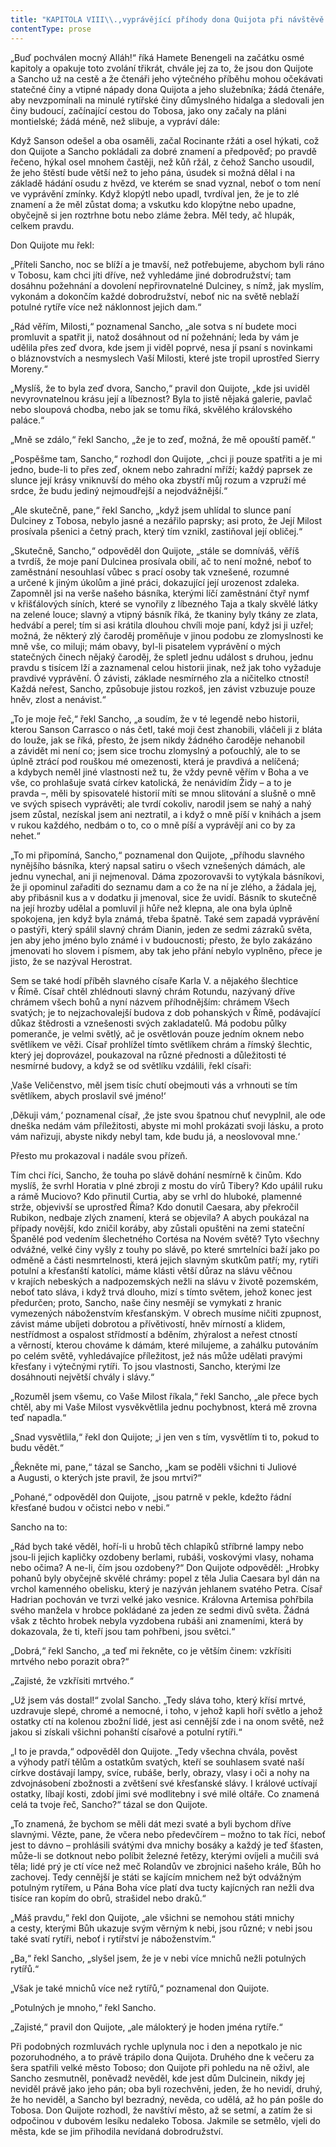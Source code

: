 ```yaml
---
title: "KAPITOLA VIII\\.,vyprávějící příhody dona Quijota při návštěvě u\_paní Dulciney z\_Tobosa\\."
contentType: prose
---
```


<section>

„Buď pochválen mocný Alláh!“ říká Hamete Benengeli na začátku osmé kapitoly a opakuje toto zvolání třikrát, chvále jej za to, že jsou don Quijote a Sancho už na cestě a že čtenáři jeho výtečného příběhu mohou očekávati statečné činy a vtipné nápady dona Quijota a jeho služebníka; žádá čtenáře, aby nevzpomínali na minulé rytířské činy důmyslného hidalga a sledovali jen činy budoucí, začínající cestou do Tobosa, jako ony začaly na pláni montielské; žádá méně, než slibuje, a vypráví dále:

Když Sanson odešel a oba osaměli, začal Rocinante ržáti a osel hýkati, což don Quijote a Sancho pokládali za dobré znamení a předpověď; po pravdě řečeno, hýkal osel mnohem častěji, než kůň ržál, z čehož Sancho usoudil, že jeho štěstí bude větší než to jeho pána, úsudek si možná dělal i na základě hádání osudu z hvězd, ve kterém se snad vyznal, neboť o tom není ve vyprávění zmínky. Když klopýtl nebo upadl, tvrdíval jen, že je to zlé znamení a že měl zůstat doma; a vskutku kdo klopýtne nebo upadne, obyčejně si jen roztrhne botu nebo zláme žebra. Měl tedy, ač hlupák, celkem pravdu.

Don Quijote mu řekl:

„Příteli Sancho, noc se blíží a je tmavší, než potřebujeme, abychom byli ráno v Tobosu, kam chci jíti dříve, než vyhledáme jiné dobrodružství; tam dosáhnu požehnání a dovolení nepřirovnatelné Dulciney, s nímž, jak myslím, vykonám a dokončím každé dobrodružství, neboť nic na světě neblaží potulné rytíře více než náklonnost jejich dam.“

„Rád věřím, Milosti,“ poznamenal Sancho, „ale sotva s ní budete moci promluvit a spatřit ji, natož dosáhnout od ní požehnání; leda by vám je udělila přes zeď dvora, kde jsem ji viděl poprvé, nesa jí psaní s novinkami o bláznovstvích a nesmyslech Vaší Milosti, které jste tropil uprostřed Sierry Moreny.“

„Myslíš, že to byla zeď dvora, Sancho,“ pravil don Quijote, „kde jsi uviděl nevyrovnatelnou krásu její a líbeznost? Byla to jistě nějaká galerie, pavlač nebo sloupová chodba, nebo jak se tomu říká, skvělého královského paláce.“

„Mně se zdálo,“ řekl Sancho, „že je to zeď, možná, že mě opouští paměť.“

„Pospěšme tam, Sancho,“ rozhodl don Quijote, „chci ji pouze spatřiti a je mi jedno, bude-li to přes zeď, oknem nebo zahradní mříží; každý paprsek ze slunce její krásy vniknuvší do mého oka zbystří můj rozum a vzpruží mé srdce, že budu jediný nejmoudřejší a nejodvážnější.“

„Ale skutečně, pane,“ řekl Sancho, „když jsem uhlídal to slunce paní Dulciney z Tobosa, nebylo jasné a nezářilo paprsky; asi proto, že Její Milost prosívala pšenici a četný prach, který tím vznikl, zastiňoval její obličej.“

„Skutečně, Sancho,“ odpověděl don Quijote, „stále se domníváš, věříš a tvrdíš, že moje paní Dulcinea prosívala obilí, ač to není možné, neboť to zaměstnání nesouhlasí vůbec s prací osoby tak vznešené, rozumné a určené k jiným úkolům a jiné práci, dokazující její urozenost zdaleka. Zapomněl jsi na verše našeho básníka, kterými líčí zaměstnání čtyř nymf v křišťálových síních, které se vynořily z líbezného Taja a tkaly skvělé látky na zelené louce; slavný a vtipný básník říká, že tkaniny byly tkány ze zlata, hedvábí a perel; tím si asi krátila dlouhou chvíli moje paní, když jsi ji uzřel; možná, že některý zlý čaroděj proměňuje v jinou podobu ze zlomyslnosti ke mně vše, co miluji; mám obavy, byl-li pisatelem vyprávění o mých statečných činech nějaký čaroděj, že spletl jednu událost s druhou, jednu pravdu s tisícem lží a zaznamenal celou historii jinak, než jak toho vyžaduje pravdivé vyprávění. Ó závisti, základe nesmírného zla a ničitelko ctností! Každá neřest, Sancho, způsobuje jistou rozkoš, jen závist vzbuzuje pouze hněv, zlost a nenávist.“

„To je moje řeč,“ řekl Sancho, „a soudím, že v té legendě nebo historii, kterou Sanson Carrasco o nás četl, také moji čest zhanobili, vláčeli ji z bláta do louže, jak se říká, přesto, že jsem nikdy žádného čaroděje nehanobil a závidět mi není co; jsem sice trochu zlomyslný a poťouchlý, ale to se úplně ztrácí pod rouškou mé omezenosti, která je pravdivá a nelíčená; a kdybych neměl jiné vlastnosti než tu, že vždy pevně věřím v Boha a ve vše, co prohlašuje svatá církev katolická, že nenávidím Židy – a to je pravda –, měli by spisovatelé historií míti se mnou slitování a slušně o mně ve svých spisech vyprávěti; ale tvrdí cokoliv, narodil jsem se nahý a nahý jsem zůstal, nezískal jsem ani neztratil, a i když o mně píší v knihách a jsem v rukou každého, nedbám o to, co o mně píší a vyprávějí ani co by za nehet.“

„To mi připomíná, Sancho,“ poznamenal don Quijote, „příhodu slavného nynějšího básníka, který napsal satiru o všech vznešených dámách, ale jednu vynechal, ani ji nejmenoval. Dáma zpozorovavši to vytýkala básníkovi, že ji opominul zařaditi do seznamu dam a co že na ní je zlého, a žádala jej, aby přibásnil kus a v dodatku ji jmenoval, sice že uvidí. Básník to skutečně na její hrozby udělal a pomluvil ji hůře než klepna, ale ona byla úplně spokojena, jen když byla známá, třeba špatně. Také sem zapadá vyprávění o pastýři, který spálil slavný chrám Dianin, jeden ze sedmi zázraků světa, jen aby jeho jméno bylo známé i v budoucnosti; přesto, že bylo zakázáno jmenovati ho slovem i písmem, aby tak jeho přání nebylo vyplněno, přece je jisto, že se nazýval Herostrat.

Sem se také hodí příběh slavného císaře Karla V. a nějakého šlechtice v Římě. Císař chtěl zhlédnouti slavný chrám Rotundu, nazývaný dříve chrámem všech bohů a nyní názvem příhodnějším: chrámem Všech svatých; je to nejzachovalejší budova z dob pohanských v Římě, podávající důkaz štědrosti a vznešenosti svých zakladatelů. Má podobu půlky pomeranče, je velmi světlý, ač je osvětlován pouze jedním oknem nebo světlíkem ve věži. Císař prohlížel tímto světlíkem chrám a římský šlechtic, který jej doprovázel, poukazoval na různé přednosti a důležitosti té nesmírné budovy, a když se od světlíku vzdálili, řekl císaři:

‚Vaše Veličenstvo, měl jsem tisíc chutí obejmouti vás a vrhnouti se tím světlíkem, abych proslavil své jméno!‘

‚Děkuji vám,‘ poznamenal císař, ‚že jste svou špatnou chuť nevyplnil, ale ode dneška nedám vám příležitosti, abyste mi mohl prokázati svoji lásku, a proto vám nařizuji, abyste nikdy nebyl tam, kde budu já, a neoslovoval mne.‘

Přesto mu prokazoval i nadále svou přízeň.

Tím chci říci, Sancho, že touha po slávě dohání nesmírně k činům. Kdo myslíš, že svrhl Horatia v plné zbroji z mostu do vírů Tibery? Kdo upálil ruku a rámě Muciovo? Kdo přinutil Curtia, aby se vrhl do hluboké, plamenné strže, objevivší se uprostřed Říma? Kdo donutil Caesara, aby překročil Rubikon, nedbaje zlých znamení, která se objevila? A abych poukázal na případy novější, kdo zničil koráby, aby zůstali opuštěni na zemi stateční Španělé pod vedením šlechetného Cortésa na Novém světě? Tyto všechny odvážné, velké činy vyšly z touhy po slávě, po které smrtelníci baží jako po odměně a části nesmrtelnosti, která jejich slavným skutkům patří; my, rytíři potulní a křesťanští katolíci, máme klásti větší důraz na slávu věčnou v krajích nebeských a nadpozemských nežli na slávu v životě pozemském, neboť tato sláva, i když trvá dlouho, mizí s tímto světem, jehož konec jest předurčen; proto, Sancho, naše činy nesmějí se vymykati z hranic vymezených náboženstvím křesťanským. V obrech musíme ničiti zpupnost, závist máme ubíjeti dobrotou a přívětivostí, hněv mírností a klidem, nestřídmost a ospalost střídmostí a bděním, zhýralost a neřest ctností a věrností, kterou chováme k dámám, které milujeme, a zahálku putováním po celém světě, vyhledávajíce příležitost, jež nás může udělati pravými křesťany i výtečnými rytíři. To jsou vlastnosti, Sancho, kterými lze dosáhnouti největší chvály i slávy.“

„Rozuměl jsem všemu, co Vaše Milost říkala,“ řekl Sancho, „ale přece bych chtěl, aby mi Vaše Milost vysvěkvětlila jednu pochybnost, která mě zrovna teď napadla.“

„Snad vysvětlila,“ řekl don Quijote; „i jen ven s tím, vysvětlím ti to, pokud to budu vědět.“

„Řekněte mi, pane,“ tázal se Sancho, „kam se poděli všichni ti Juliové a Augusti, o kterých jste pravil, že jsou mrtvi?“

„Pohané,“ odpověděl don Quijote, „jsou patrně v pekle, kdežto řádní křesťané budou v očistci nebo v nebi.“

Sancho na to:

„Rád bych také věděl, hoří-li u hrobů těch chlapíků stříbrné lampy nebo jsou-li jejich kapličky ozdobeny berlami, rubáši, voskovými vlasy, nohama nebo očima? A ne-li, čím jsou ozdobeny?“ Don Quijote odpověděl: „Hrobky pohanů byly obyčejně skvělé chrámy: popel z těla Julia Caesara byl dán na vrchol kamenného obelisku, který je nazýván jehlanem svatého Petra. Císař Hadrian pochován ve tvrzi velké jako vesnice. Královna Artemisa pohřbila svého manžela v hrobce pokládané za jeden ze sedmi divů světa. Žádná však z těchto hrobek nebyla vyzdobena rubáši ani znameními, která by dokazovala, že ti, kteří jsou tam pohřbeni, jsou světci.“

„Dobrá,“ řekl Sancho, „a teď mi řekněte, co je větším činem: vzkřísiti mrtvého nebo porazit obra?“

„Zajisté, že vzkřísiti mrtvého.“

„Už jsem vás dostal!“ zvolal Sancho. „Tedy sláva toho, který křísí mrtvé, uzdravuje slepé, chromé a nemocné, i toho, v jehož kapli hoří světlo a jehož ostatky ctí na kolenou zbožní lidé, jest asi cennější zde i na onom světě, než jakou si získali všichni pohanští císařové a potulní rytíři.“

„I to je pravda,“ odpověděl don Quijote. „Tedy všechna chvála, pověst a výhody patří tělům a ostatkům svatých, kteří se souhlasem svaté naší církve dostávají lampy, svíce, rubáše, berly, obrazy, vlasy i oči a nohy na zdvojnásobení zbožnosti a zvětšení své křesťanské slávy. I králové uctívají ostatky, líbají kosti, zdobí jimi své modlitebny i své milé oltáře. Co znamená celá ta tvoje řeč, Sancho?“ tázal se don Quijote.

„To znamená, že bychom se měli dát mezi svaté a byli bychom dříve slavnými. Vězte, pane, že včera nebo předevčírem – možno to tak říci, neboť jest to dávno – prohlásili svátými dva mnichy bosáky a každý je teď šťasten, může-li se dotknout nebo políbit železné řetězy, kterými ovíjeli a mučili svá těla; lidé prý je ctí více než meč Rolandův ve zbrojnici našeho krále, Bůh ho zachovej. Tedy cennější je státi se kajícím mnichem než být odvážným potulným rytířem, u Pána Boha více platí dva tucty kajícných ran nežli dva tisíce ran kopím do obrů, strašidel nebo draků.“

„Máš pravdu,“ řekl don Quijote, „ale všichni se nemohou státi mnichy a cesty, kterými Bůh ukazuje svým věrným k nebi, jsou různé; v nebi jsou také svatí rytíři, neboť i rytířství je náboženstvím.“

„Ba,“ řekl Sancho, „slyšel jsem, že je v nebi více mnichů nežli potulných rytířů.“

„Však je také mnichů více než rytířů,“ poznamenal don Quijote.

„Potulných je mnoho,“ řekl Sancho.

„Zajisté,“ pravil don Quijote, „ale málokterý je hoden jména rytíře.“

Při podobných rozmluvách rychle uplynula noc i den a nepotkalo je nic pozoruhodného, a to právě trápilo dona Quijota. Druhého dne k večeru za šera spatřili velké město Toboso; don Quijote při pohledu na ně oživl, ale Sancho zesmutněl, poněvadž nevěděl, kde jest dům Dulcinein, nikdy jej neviděl právě jako jeho pán; oba byli rozechvěni, jeden, že ho nevidí, druhý, že ho neviděl, a Sancho byl bezradný, nevěda, co udělá, až ho pán pošle do Tobosa. Don Quijote rozhodl, že navštíví město, až se setmí, a zatím že si odpočinou v dubovém lesíku nedaleko Tobosa. Jakmile se setmělo, vjeli do města, kde se jim přihodila nevídaná dobrodružství.

</section>
